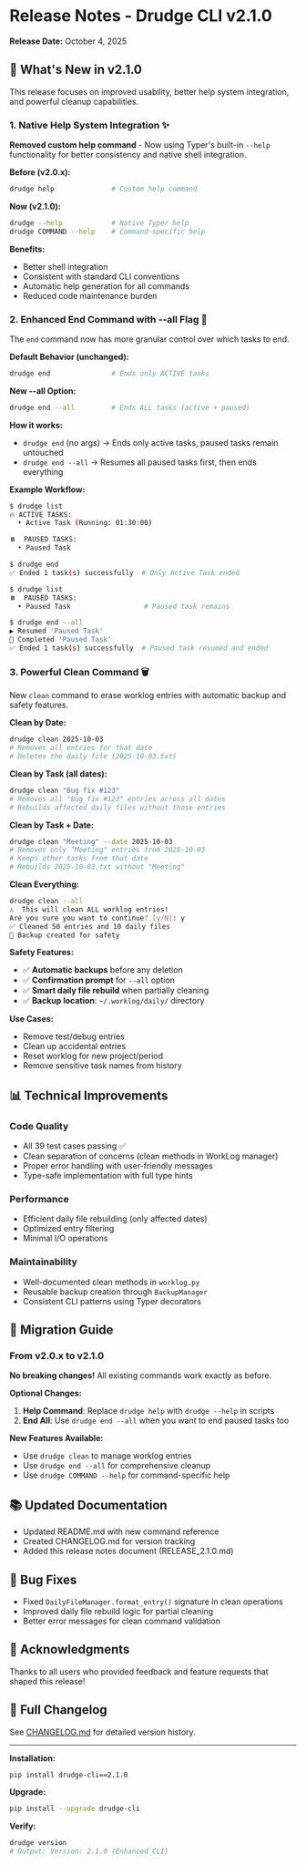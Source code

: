 # Release Notes - Drudge CLI v2.1.0

**Release Date:** October 4, 2025

## 🎉 What's New in v2.1.0

This release focuses on improved usability, better help system integration, and powerful cleanup capabilities.

### 1. Native Help System Integration ✨

**Removed custom help command** - Now using Typer's built-in `--help` functionality for better consistency and native shell integration.

**Before (v2.0.x):**
```bash
drudge help              # Custom help command
```

**Now (v2.1.0):**
```bash
drudge --help            # Native Typer help
drudge COMMAND --help    # Command-specific help
```

**Benefits:**
- Better shell integration
- Consistent with standard CLI conventions
- Automatic help generation for all commands
- Reduced code maintenance burden

### 2. Enhanced End Command with --all Flag 🏁

The `end` command now has more granular control over which tasks to end.

**Default Behavior (unchanged):**
```bash
drudge end               # Ends only ACTIVE tasks
```

**New --all Option:**
```bash
drudge end --all         # Ends ALL tasks (active + paused)
```

**How it works:**
- `drudge end` (no args) → Ends only active tasks, paused tasks remain untouched
- `drudge end --all` → Resumes all paused tasks first, then ends everything

**Example Workflow:**
```bash
$ drudge list
🔥 ACTIVE TASKS:
  • Active Task (Running: 01:30:00)

⏸️  PAUSED TASKS:
  • Paused Task

$ drudge end
✅ Ended 1 task(s) successfully  # Only Active Task ended

$ drudge list
⏸️  PAUSED TASKS:
  • Paused Task                  # Paused task remains

$ drudge end --all
▶️ Resumed 'Paused Task'
🏁 Completed 'Paused Task'
✅ Ended 1 task(s) successfully  # Paused task resumed and ended
```

### 3. Powerful Clean Command 🗑️

New `clean` command to erase worklog entries with automatic backup and safety features.

**Clean by Date:**
```bash
drudge clean 2025-10-03
# Removes all entries for that date
# Deletes the daily file (2025-10-03.txt)
```

**Clean by Task (all dates):**
```bash
drudge clean "Bug fix #123"
# Removes all "Bug fix #123" entries across all dates
# Rebuilds affected daily files without those entries
```

**Clean by Task + Date:**
```bash
drudge clean "Meeting" --date 2025-10-03
# Removes only "Meeting" entries from 2025-10-03
# Keeps other tasks from that date
# Rebuilds 2025-10-03.txt without "Meeting"
```

**Clean Everything:**
```bash
drudge clean --all
⚠️  This will clean ALL worklog entries!
Are you sure you want to continue? [y/N]: y
✅ Cleaned 50 entries and 10 daily files
💾 Backup created for safety
```

**Safety Features:**
- ✅ **Automatic backups** before any deletion
- ✅ **Confirmation prompt** for `--all` option
- ✅ **Smart daily file rebuild** when partially cleaning
- ✅ **Backup location**: `~/.worklog/daily/` directory

**Use Cases:**
- Remove test/debug entries
- Clean up accidental entries
- Reset worklog for new project/period
- Remove sensitive task names from history

## 📊 Technical Improvements

### Code Quality
- All 39 test cases passing ✅
- Clean separation of concerns (clean methods in WorkLog manager)
- Proper error handling with user-friendly messages
- Type-safe implementation with full type hints

### Performance
- Efficient daily file rebuilding (only affected dates)
- Optimized entry filtering
- Minimal I/O operations

### Maintainability
- Well-documented clean methods in `worklog.py`
- Reusable backup creation through `BackupManager`
- Consistent CLI patterns using Typer decorators

## 🔄 Migration Guide

### From v2.0.x to v2.1.0

**No breaking changes!** All existing commands work exactly as before.

**Optional Changes:**
1. **Help Command**: Replace `drudge help` with `drudge --help` in scripts
2. **End All**: Use `drudge end --all` when you want to end paused tasks too

**New Features Available:**
- Use `drudge clean` to manage worklog entries
- Use `drudge end --all` for comprehensive cleanup
- Use `drudge COMMAND --help` for command-specific help

## 📚 Updated Documentation

- Updated README.md with new command reference
- Created CHANGELOG.md for version tracking
- Added this release notes document (RELEASE_2.1.0.md)

## 🐛 Bug Fixes

- Fixed `DailyFileManager.format_entry()` signature in clean operations
- Improved daily file rebuild logic for partial cleaning
- Better error messages for clean command validation

## 🙏 Acknowledgments

Thanks to all users who provided feedback and feature requests that shaped this release!

## 📝 Full Changelog

See [CHANGELOG.md](../CHANGELOG.md) for detailed version history.

---

**Installation:**
```bash
pip install drudge-cli==2.1.0
```

**Upgrade:**
```bash
pip install --upgrade drudge-cli
```

**Verify:**
```bash
drudge version
# Output: Version: 2.1.0 (Enhanced CLI)
```
